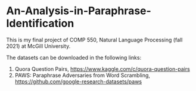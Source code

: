 # An-Analysis-in-Paraphrase-Identification
This is my final project of COMP 550, Natural Language Processing (fall 2021) at McGill University.

The datasets can be downloaded in the following links:
1. Quora Question Pairs, https://www.kaggle.com/c/quora-question-pairs
2. PAWS: Paraphrase Adversaries from Word Scrambling, https://github.com/google-research-datasets/paws
